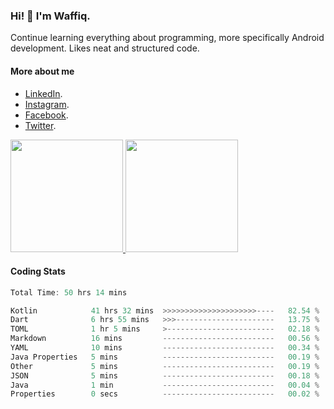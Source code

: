 ### Hi! 👋 I'm Waffiq.

Continue learning everything about programming, more specifically Android development. Likes neat and structured code.

#### More about me 
- [LinkedIn](https://www.linkedin.com/in/waffiqaziz/).
- [Instagram](https://www.instagram.com/waffiqaziz/).
- [Facebook](https://web.facebook.com/WaffiqAziz/).
- [Twitter](https://twitter.com/AzizWaffiq).

<p align="left">
<a href="https://github.com/waffiqaziz">
  <img height="180em" src="https://github-readme-stats-eight-theta.vercel.app/api?username=waffiqaziz&show_icons=true&theme=algolia&include_all_commits=true&count_private=true"/>
  <img height="180em" src="https://github-readme-stats-eight-theta.vercel.app/api/top-langs/?username=waffiqaziz&layout=compact&langs_count=8&theme=algolia"/>
</a>
</p>

#### Coding Stats
<!--START_SECTION:waka-->

```rust
Total Time: 50 hrs 14 mins

Kotlin            41 hrs 32 mins  >>>>>>>>>>>>>>>>>>>>>----   82.54 %
Dart              6 hrs 55 mins   >>>----------------------   13.75 %
TOML              1 hr 5 mins     >------------------------   02.18 %
Markdown          16 mins         -------------------------   00.56 %
YAML              10 mins         -------------------------   00.34 %
Java Properties   5 mins          -------------------------   00.19 %
Other             5 mins          -------------------------   00.19 %
JSON              5 mins          -------------------------   00.18 %
Java              1 min           -------------------------   00.04 %
Properties        0 secs          -------------------------   00.02 %
```

<!--END_SECTION:waka-->

